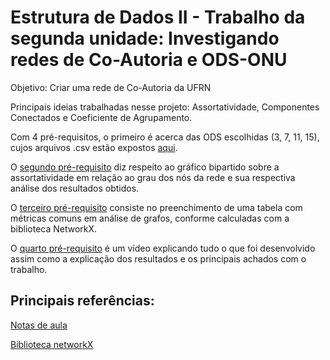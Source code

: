 # Estrutura de Dados II - Trabalho da segunda unidade: Investigando redes de Co-Autoria e ODS-ONU
Objetivo: Criar uma rede de Co-Autoria da UFRN

Principais ideias trabalhadas nesse projeto: Assortatividade, Componentes Conectados e Coeficiente de Agrupamento.

Com 4 pré-requisitos, o primeiro é acerca das ODS escolhidas (3, 7, 11, 15), cujos arquivos .csv estão expostos [aqui](./requisito1/).

O [segundo pré-requisito](./requisito2/) diz respeito ao gráfico bipartido sobre a assortatividade em relação ao grau dos nós da rede e sua respectiva análise dos resultados obtidos.

O [terceiro pré-requisito](./requisito3/) consiste no preenchimento de uma tabela com métricas comuns em análise de grafos, conforme calculadas com a biblioteca NetworkX.

O [quarto pré-requisito](link) é um vídeo explicando tudo o que foi desenvolvido assim como a explicação dos resultados e os principais achados com o trabalho. 

## Principais referências:
[Notas de aula](https://github.com/ivanovitchm/datastructure?tab=readme-ov-file)

[Biblioteca networkX](https://networkx.org/)
